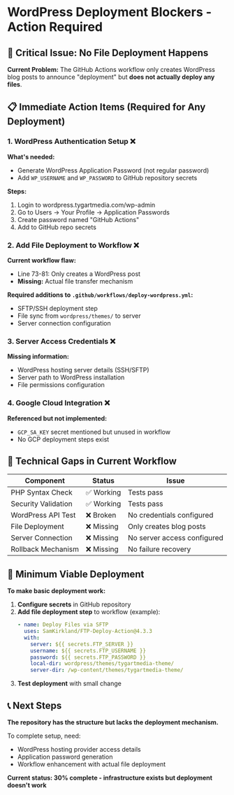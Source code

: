 # WordPress Deployment Blockers - Action Required

## 🚨 Critical Issue: No File Deployment Happens

**Current Problem:** The GitHub Actions workflow only creates WordPress blog posts to announce "deployment" but **does not actually deploy any files**.

## 📋 Immediate Action Items (Required for Any Deployment)

### 1. WordPress Authentication Setup ❌
**What's needed:**
- Generate WordPress Application Password (not regular password)
- Add `WP_USERNAME` and `WP_PASSWORD` to GitHub repository secrets

**Steps:**
1. Login to wordpress.tygartmedia.com/wp-admin
2. Go to Users → Your Profile → Application Passwords
3. Create password named "GitHub Actions"
4. Add to GitHub repo secrets

### 2. Add File Deployment to Workflow ❌
**Current workflow flaw:**
- Line 73-81: Only creates a WordPress post
- **Missing:** Actual file transfer mechanism

**Required additions to `.github/workflows/deploy-wordpress.yml`:**
- SFTP/SSH deployment step
- File sync from `wordpress/themes/` to server
- Server connection configuration

### 3. Server Access Credentials ❌
**Missing information:**
- WordPress hosting server details (SSH/SFTP)
- Server path to WordPress installation
- File permissions configuration

### 4. Google Cloud Integration ❌
**Referenced but not implemented:**
- `GCP_SA_KEY` secret mentioned but unused in workflow
- No GCP deployment steps exist

## 🔧 Technical Gaps in Current Workflow

| Component | Status | Issue |
|-----------|--------|-------|
| PHP Syntax Check | ✅ Working | Tests pass |
| Security Validation | ✅ Working | Tests pass |
| WordPress API Test | ❌ Broken | No credentials configured |
| File Deployment | ❌ Missing | Only creates blog posts |
| Server Connection | ❌ Missing | No server access configured |
| Rollback Mechanism | ❌ Missing | No failure recovery |

## 🎯 Minimum Viable Deployment

**To make basic deployment work:**

1. **Configure secrets** in GitHub repository
2. **Add file deployment step** to workflow (example):
   ```yaml
   - name: Deploy Files via SFTP
     uses: SamKirkland/FTP-Deploy-Action@4.3.3
     with:
       server: ${{ secrets.FTP_SERVER }}
       username: ${{ secrets.FTP_USERNAME }}
       password: ${{ secrets.FTP_PASSWORD }}
       local-dir: wordpress/themes/tygartmedia-theme/
       server-dir: /wp-content/themes/tygartmedia-theme/
   ```
3. **Test deployment** with small change

## 📞 Next Steps

**The repository has the structure but lacks the deployment mechanism.**

To complete setup, need:
- WordPress hosting provider access details
- Application password generation
- Workflow enhancement with actual file deployment

**Current status: 30% complete - infrastructure exists but deployment doesn't work**